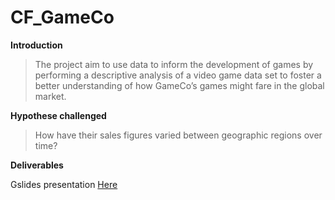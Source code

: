 # CF_GameCo

**Introduction**

> The project aim to use data to inform the development of games by performing a descriptive analysis of a video game data set to foster a better understanding of how GameCo’s games might fare in the global market.

**Hypothese challenged**

> How have their sales figures varied between geographic regions over time?

**Deliverables**

Gslides presentation [Here](https://docs.google.com/presentation/d/1gK0Oz7uwhUjIJ6HaFiY-toxk0ud-cEdl_Cp0cSBanZM/edit?usp=sharing)
